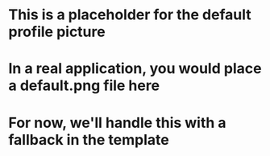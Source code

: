 # This is a placeholder for the default profile picture
# In a real application, you would place a default.png file here
# For now, we'll handle this with a fallback in the template
